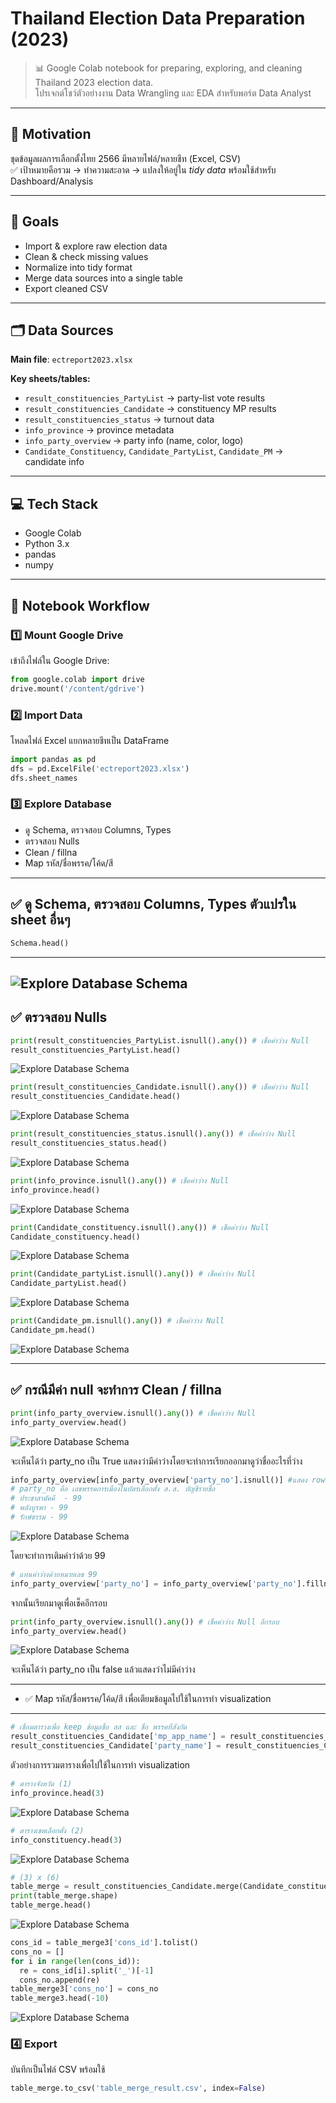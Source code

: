 # Thailand Election Data Preparation (2023)

> 📊 Google Colab notebook for preparing, exploring, and cleaning Thailand 2023 election data.  
> โปรเจกต์โชว์ตัวอย่างงาน Data Wrangling และ EDA สำหรับพอร์ต Data Analyst

---

## 📌 Motivation

ชุดข้อมูลผลการเลือกตั้งไทย 2566 มีหลายไฟล์/หลายชีท (Excel, CSV)  
✅ เป้าหมายคือรวม → ทำความสะอาด → แปลงให้อยู่ใน *tidy data* พร้อมใช้สำหรับ Dashboard/Analysis

---

## 🎯 Goals

- Import & explore raw election data
- Clean & check missing values
- Normalize into tidy format
- Merge data sources into a single table
- Export cleaned CSV

---

## 🗂️ Data Sources

**Main file**: `ectreport2023.xlsx`

**Key sheets/tables:**
- `result_constituencies_PartyList` → party-list vote results
- `result_constituencies_Candidate` → constituency MP results
- `result_constituencies_status` → turnout data
- `info_province` → province metadata
- `info_party_overview` → party info (name, color, logo)
- `Candidate_Constituency`, `Candidate_PartyList`, `Candidate_PM` → candidate info

---

## 💻 Tech Stack

- Google Colab
- Python 3.x
- pandas
- numpy

---

## 📑 Notebook Workflow

### 1️⃣ Mount Google Drive
เข้าถึงไฟล์ใน Google Drive:
```python
from google.colab import drive
drive.mount('/content/gdrive')
```
### 2️⃣ Import Data
โหลดไฟล์ Excel
แยกหลายชีทเป็น DataFrame
```python
import pandas as pd
dfs = pd.ExcelFile('ectreport2023.xlsx')
dfs.sheet_names
```
### 3️⃣ Explore Database
- ดู Schema, ตรวจสอบ Columns, Types
- ตรวจสอบ Nulls
- Clean / fillna
- Map รหัส/ชื่อพรรค/โค้ด/สี
---
✅ ดู Schema, ตรวจสอบ Columns, Types ตัวแปรใน sheet อื่นๆ
---
```python
Schema.head()  
```
---
![Explore Database Schema](png1.png)
---
✅ ตรวจสอบ Nulls
---
```python
print(result_constituencies_PartyList.isnull().any()) # เช็คค่าว่าง Null
result_constituencies_PartyList.head() 
```
![Explore Database Schema](png2.png)
```python
print(result_constituencies_Candidate.isnull().any()) # เช็คค่าว่าง Null
result_constituencies_Candidate.head()
```
![Explore Database Schema](png3.png)
```python
print(result_constituencies_status.isnull().any()) # เช็คค่าว่าง Null
result_constituencies_status.head()
```
![Explore Database Schema](png4.png)
```python
print(info_province.isnull().any()) # เช็คค่าว่าง Null
info_province.head()
```
![Explore Database Schema](png5.png)
```python
print(Candidate_constituency.isnull().any()) # เช็คค่าว่าง Null
Candidate_constituency.head()
```
![Explore Database Schema](png6.png)
```python
print(Candidate_partyList.isnull().any()) # เช็คค่าว่าง Null
Candidate_partyList.head()
```
![Explore Database Schema](png7.png)
```python
print(Candidate_pm.isnull().any()) # เช็คค่าว่าง Null
Candidate_pm.head()
```
![Explore Database Schema](png8.png)

---
✅ กรณีมีค่า null จะทำการ Clean / fillna
---
```python
print(info_party_overview.isnull().any()) # เช็คค่าว่าง Null
info_party_overview.head()
```
![Explore Database Schema](png9.png)

จะเห็นได้ว่า party_no  เป็น True แสดงว่ามีค่าว่างโดยจะทำการเรียกออกมาดูว่าชื่ออะไรที่ว่าง
```python
info_party_overview[info_party_overview['party_no'].isnull()] #แสดง row ที่มี party_no ว่าง
# party_no คือ เลขพรรคการเมืองในบัตรเลือกตั้ง ส.ส. บัญชีรายชื่อ
# ประชาสามัคคี	- 99
# พลังบูรพา - 99
# รักษ์ธรรม - 99
```
![Explore Database Schema](png10.png)

โดยจะทำการเติมค่าว่าด้วย 99
```python
# แทนค่าว่างด้วยหมายเลข 99
info_party_overview['party_no'] = info_party_overview['party_no'].fillna(99)
```

จากนั้นเรียกมาดูเพื่อเช็คอีกรอบ
```python
print(info_party_overview.isnull().any()) # เช็คค่าว่าง Null อีกรอบ
info_party_overview.head()
```
![Explore Database Schema](png11.png)

จะเห็นได้ว่า party_no  เป็น false แล้วแสดงว่าไม่มีค่าว่าง

---
- ✅ Map รหัส/ชื่อพรรค/โค้ด/สี เพื่อเตียมข้อมูลไปใช้ในการทำ visualization
---
```python
# เชื่อมตารางเพื่อ keep ข้อมูลชื่อ สส และ ชื่อ พรรคที่สังกัด
result_constituencies_Candidate['mp_app_name'] = result_constituencies_Candidate['mp_app_id'].map(Candidate_constituency.set_index('mp_app_id')['mp_app_name'])
result_constituencies_Candidate['party_name'] = result_constituencies_Candidate['party_id'].map(info_party_overview.set_index('id')['name'])
```
ตัวอย่างการรวมตารางเพื่อไปใช้ในการทำ visualization
```python
# ตารางจังหวัด (1)
info_province.head(3)
```
![Explore Database Schema](png12.png)
```python
# ตารางเขตเลือกตั้ง (2)
info_constituency.head(3)
```
![Explore Database Schema](png13.png)
```python
# (3) x (6)
table_merge = result_constituencies_Candidate.merge(Candidate_constituency, how ='left', left_on='mp_app_id',right_on='mp_app_id')
print(table_merge.shape)
table_merge.head()
```
![Explore Database Schema](png14.png)
```python
cons_id = table_merge3['cons_id'].tolist()
cons_no = []
for i in range(len(cons_id)):
  re = cons_id[i].split('_')[-1]
  cons_no.append(re)
table_merge3['cons_no'] = cons_no
table_merge3.head(-10)
```
![Explore Database Schema](png15.png)

### 4️⃣ Export
บันทึกเป็นไฟล์ CSV พร้อมใช้
```python
table_merge.to_csv('table_merge_result.csv', index=False)
```
